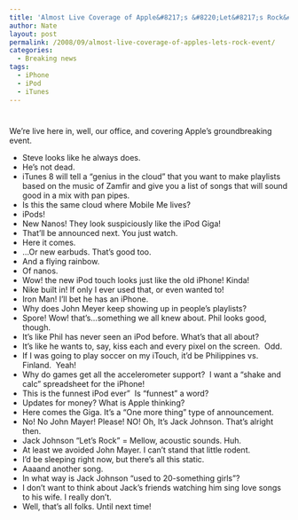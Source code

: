 ```yaml
---
title: 'Almost Live Coverage of Apple&#8217;s &#8220;Let&#8217;s Rock&#8221; Event'
author: Nate
layout: post
permalink: /2008/09/almost-live-coverage-of-apples-lets-rock-event/
categories:
  - Breaking news
tags:
  - iPhone
  - iPod
  - iTunes
---
```

# 

We’re live here in, well, our office, and covering Apple’s groundbreaking event.

*   Steve looks like he always does.
*   He’s not dead.
*   iTunes 8 will tell a “genius in the cloud” that you want to make playlists based on the music of Zamfir and give you a list of songs that will sound good in a mix with pan pipes.
*   Is this the same cloud where Mobile Me lives?
*   iPods!
*   New Nanos! They look suspiciously like the iPod Giga!
*   That’ll be announced next. You just watch.
*   Here it comes.
*   …Or new earbuds. That’s good too.
*   And a flying rainbow.
*   Of nanos.
*   Wow! the new iPod touch looks just like the old iPhone! Kinda!
*   Nike built in! If only I ever used that, or even wanted to!
*   Iron Man! I’ll bet he has an iPhone.
*   Why does John Meyer keep showing up in people’s playlists?
*   Spore! Wow! that’s…something we all knew about. Phil looks good, though.
*   It’s like Phil has never seen an iPod before. What’s that all about?
*   It’s like he wants to, say, kiss each and every pixel on the screen.  Odd.
*   If I was going to play soccer on my iTouch, it’d be Philippines vs. Finland.  Yeah!
*   Why do games get all the accelerometer support?  I want a “shake and calc” spreadsheet for the iPhone!
*   This is the funnest iPod ever”  Is “funnest” a word?
*   Updates for money? What is Apple thinking?
*   Here comes the Giga. It’s a “One more thing” type of announcement.
*   No! No John Mayer! Please! NO! Oh, It’s Jack Johnson. That’s alright then.
*   Jack Johnson “Let’s Rock” = Mellow, acoustic sounds. Huh.
*   At least we avoided John Mayer. I can’t stand that little rodent.
*   I’d be sleeping right now, but there’s all this static.
*   Aaaand another song.
*   In what way is Jack Johnson “used to 20-something girls”?
*   I don’t want to think about Jack’s friends watching him sing love songs to his wife. I really don’t.
*   Well, that’s all folks. Until next time!
